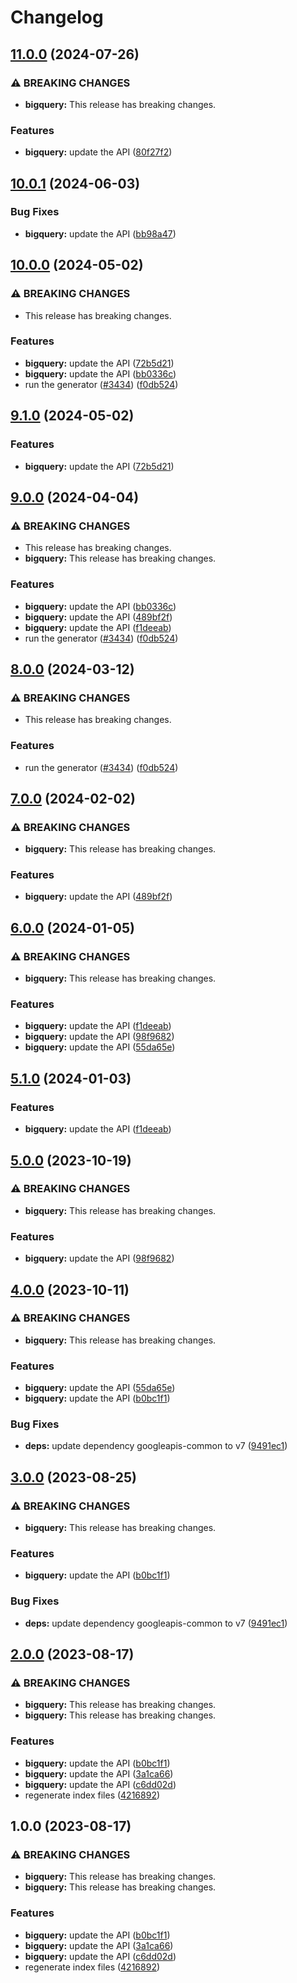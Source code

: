 # Changelog

## [11.0.0](https://github.com/googleapis/google-api-nodejs-client/compare/bigquery-v10.0.1...bigquery-v11.0.0) (2024-07-26)


### ⚠ BREAKING CHANGES

* **bigquery:** This release has breaking changes.

### Features

* **bigquery:** update the API ([80f27f2](https://github.com/googleapis/google-api-nodejs-client/commit/80f27f2db6b99a5322aeaba25e1f18b9a299a536))

## [10.0.1](https://github.com/googleapis/google-api-nodejs-client/compare/bigquery-v10.0.0...bigquery-v10.0.1) (2024-06-03)


### Bug Fixes

* **bigquery:** update the API ([bb98a47](https://github.com/googleapis/google-api-nodejs-client/commit/bb98a472120eeed02fc4c510ec416325d7c9003e))

## [10.0.0](https://github.com/googleapis/google-api-nodejs-client/compare/bigquery-v9.1.0...bigquery-v10.0.0) (2024-05-02)


### ⚠ BREAKING CHANGES

* This release has breaking changes.

### Features

* **bigquery:** update the API ([72b5d21](https://github.com/googleapis/google-api-nodejs-client/commit/72b5d21ed11f1bcde638a1240c02d6ce03906844))
* **bigquery:** update the API ([bb0336c](https://github.com/googleapis/google-api-nodejs-client/commit/bb0336c60f51e34284473f3091b6e24290187d55))
* run the generator ([#3434](https://github.com/googleapis/google-api-nodejs-client/issues/3434)) ([f0db524](https://github.com/googleapis/google-api-nodejs-client/commit/f0db524bb26f05cea3dec4c0ed66b496399e3857))

## [9.1.0](https://github.com/googleapis/google-api-nodejs-client/compare/bigquery-v9.0.0...bigquery-v9.1.0) (2024-05-02)


### Features

* **bigquery:** update the API ([72b5d21](https://github.com/googleapis/google-api-nodejs-client/commit/72b5d21ed11f1bcde638a1240c02d6ce03906844))

## [9.0.0](https://github.com/googleapis/google-api-nodejs-client/compare/bigquery-v8.0.0...bigquery-v9.0.0) (2024-04-04)


### ⚠ BREAKING CHANGES

* This release has breaking changes.
* **bigquery:** This release has breaking changes.

### Features

* **bigquery:** update the API ([bb0336c](https://github.com/googleapis/google-api-nodejs-client/commit/bb0336c60f51e34284473f3091b6e24290187d55))
* **bigquery:** update the API ([489bf2f](https://github.com/googleapis/google-api-nodejs-client/commit/489bf2ffd8ceb4f4269ed5240f1d85ba8de7f8c9))
* **bigquery:** update the API ([f1deeab](https://github.com/googleapis/google-api-nodejs-client/commit/f1deeabbb09f97c56c14a419c24cee371be992ec))
* run the generator ([#3434](https://github.com/googleapis/google-api-nodejs-client/issues/3434)) ([f0db524](https://github.com/googleapis/google-api-nodejs-client/commit/f0db524bb26f05cea3dec4c0ed66b496399e3857))

## [8.0.0](https://github.com/googleapis/google-api-nodejs-client/compare/bigquery-v7.0.0...bigquery-v8.0.0) (2024-03-12)


### ⚠ BREAKING CHANGES

* This release has breaking changes.

### Features

* run the generator ([#3434](https://github.com/googleapis/google-api-nodejs-client/issues/3434)) ([f0db524](https://github.com/googleapis/google-api-nodejs-client/commit/f0db524bb26f05cea3dec4c0ed66b496399e3857))

## [7.0.0](https://github.com/googleapis/google-api-nodejs-client/compare/bigquery-v6.0.0...bigquery-v7.0.0) (2024-02-02)


### ⚠ BREAKING CHANGES

* **bigquery:** This release has breaking changes.

### Features

* **bigquery:** update the API ([489bf2f](https://github.com/googleapis/google-api-nodejs-client/commit/489bf2ffd8ceb4f4269ed5240f1d85ba8de7f8c9))

## [6.0.0](https://github.com/googleapis/google-api-nodejs-client/compare/bigquery-v5.1.0...bigquery-v6.0.0) (2024-01-05)


### ⚠ BREAKING CHANGES

* **bigquery:** This release has breaking changes.

### Features

* **bigquery:** update the API ([f1deeab](https://github.com/googleapis/google-api-nodejs-client/commit/f1deeabbb09f97c56c14a419c24cee371be992ec))
* **bigquery:** update the API ([98f9682](https://github.com/googleapis/google-api-nodejs-client/commit/98f9682375d082ce707fe1dfc7f105fc7d94ca9d))
* **bigquery:** update the API ([55da65e](https://github.com/googleapis/google-api-nodejs-client/commit/55da65e7e1272263ec046742ce882e0c4d86f050))

## [5.1.0](https://github.com/googleapis/google-api-nodejs-client/compare/bigquery-v5.0.0...bigquery-v5.1.0) (2024-01-03)


### Features

* **bigquery:** update the API ([f1deeab](https://github.com/googleapis/google-api-nodejs-client/commit/f1deeabbb09f97c56c14a419c24cee371be992ec))

## [5.0.0](https://github.com/googleapis/google-api-nodejs-client/compare/bigquery-v4.0.0...bigquery-v5.0.0) (2023-10-19)


### ⚠ BREAKING CHANGES

* **bigquery:** This release has breaking changes.

### Features

* **bigquery:** update the API ([98f9682](https://github.com/googleapis/google-api-nodejs-client/commit/98f9682375d082ce707fe1dfc7f105fc7d94ca9d))

## [4.0.0](https://github.com/googleapis/google-api-nodejs-client/compare/bigquery-v3.0.0...bigquery-v4.0.0) (2023-10-11)


### ⚠ BREAKING CHANGES

* **bigquery:** This release has breaking changes.

### Features

* **bigquery:** update the API ([55da65e](https://github.com/googleapis/google-api-nodejs-client/commit/55da65e7e1272263ec046742ce882e0c4d86f050))
* **bigquery:** update the API ([b0bc1f1](https://github.com/googleapis/google-api-nodejs-client/commit/b0bc1f15a8f644186903efa94dde0c3fe48bc8d5))


### Bug Fixes

* **deps:** update dependency googleapis-common to v7 ([9491ec1](https://github.com/googleapis/google-api-nodejs-client/commit/9491ec1cdc3c413e7d73edcfcd59cf5c28a7c855))

## [3.0.0](https://github.com/googleapis/google-api-nodejs-client/compare/bigquery-v2.0.0...bigquery-v3.0.0) (2023-08-25)


### ⚠ BREAKING CHANGES

* **bigquery:** This release has breaking changes.

### Features

* **bigquery:** update the API ([b0bc1f1](https://github.com/googleapis/google-api-nodejs-client/commit/b0bc1f15a8f644186903efa94dde0c3fe48bc8d5))


### Bug Fixes

* **deps:** update dependency googleapis-common to v7 ([9491ec1](https://github.com/googleapis/google-api-nodejs-client/commit/9491ec1cdc3c413e7d73edcfcd59cf5c28a7c855))

## [2.0.0](https://github.com/googleapis/google-api-nodejs-client/compare/bigquery-v1.0.0...bigquery-v2.0.0) (2023-08-17)


### ⚠ BREAKING CHANGES

* **bigquery:** This release has breaking changes.
* **bigquery:** This release has breaking changes.

### Features

* **bigquery:** update the API ([b0bc1f1](https://github.com/googleapis/google-api-nodejs-client/commit/b0bc1f15a8f644186903efa94dde0c3fe48bc8d5))
* **bigquery:** update the API ([3a1ca66](https://github.com/googleapis/google-api-nodejs-client/commit/3a1ca661f440d8e70cac5d5782e698f0be62d7fc))
* **bigquery:** update the API ([c6dd02d](https://github.com/googleapis/google-api-nodejs-client/commit/c6dd02d12c719d4919018013c2fd084d4bb6eb20))
* regenerate index files ([4216892](https://github.com/googleapis/google-api-nodejs-client/commit/42168925208e087c952d1fc8267847731d05ae9f))

## 1.0.0 (2023-08-17)


### ⚠ BREAKING CHANGES

* **bigquery:** This release has breaking changes.
* **bigquery:** This release has breaking changes.

### Features

* **bigquery:** update the API ([b0bc1f1](https://github.com/googleapis/google-api-nodejs-client/commit/b0bc1f15a8f644186903efa94dde0c3fe48bc8d5))
* **bigquery:** update the API ([3a1ca66](https://github.com/googleapis/google-api-nodejs-client/commit/3a1ca661f440d8e70cac5d5782e698f0be62d7fc))
* **bigquery:** update the API ([c6dd02d](https://github.com/googleapis/google-api-nodejs-client/commit/c6dd02d12c719d4919018013c2fd084d4bb6eb20))
* regenerate index files ([4216892](https://github.com/googleapis/google-api-nodejs-client/commit/42168925208e087c952d1fc8267847731d05ae9f))
